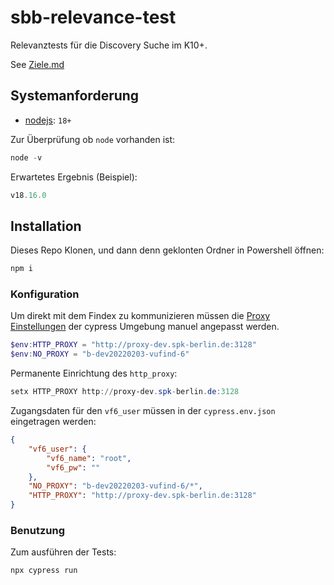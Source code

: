 # sbb-relevance-test

Relevanztests für die Discovery Suche im K10+. 

See [Ziele.md](notes/Ziele.md)

## Systemanforderung

- [nodejs](https://nodejs.org/en): `18+`

Zur Überprüfung ob `node` vorhanden ist:

```powershell
node -v
```

Erwartetes Ergebnis (Beispiel):

```powershell
v18.16.0
```

## Installation

Dieses Repo Klonen, und dann denn geklonten Ordner in Powershell öffnen:

```powershell
npm i
```

### Konfiguration

Um direkt mit dem Findex zu kommunizieren müssen die [Proxy Einstellungen](https://docs.cypress.io/guides/references/proxy-configuration) der cypress Umgebung manuel angepasst werden. 

```powershell
$env:HTTP_PROXY = "http://proxy-dev.spk-berlin.de:3128"
$env:NO_PROXY = "b-dev20220203-vufind-6"
```

Permanente Einrichtung des `http_proxy`:
```powershell
setx HTTP_PROXY http://proxy-dev.spk-berlin.de:3128
```

Zugangsdaten für den `vf6_user` müssen in der  `cypress.env.json` eingetragen werden:

```json
{
    "vf6_user": {
        "vf6_name": "root",
        "vf6_pw": ""
    },
    "NO_PROXY": "b-dev20220203-vufind-6/*",
    "HTTP_PROXY": "http://proxy-dev.spk-berlin.de:3128"
}
```

### Benutzung

Zum ausführen der Tests:

```powershell
npx cypress run
```